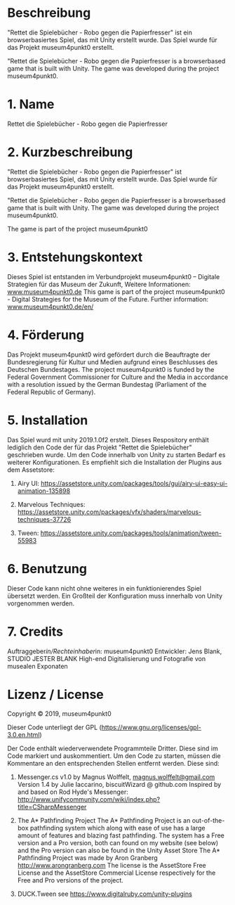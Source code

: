 # Beschreibung
"Rettet die Spielebücher - Robo gegen die Papierfresser" ist ein browserbasiertes Spiel, das mit Unity erstellt wurde. 
Das Spiel wurde für das Projekt museum4punkt0 erstellt. 

"Rettet die Spielebücher - Robo gegen die Papierfresser is a browserbased game that is built with Unity. 
The game was developed during the project museum4punkt0.

# 1. Name
Rettet die Spielebücher - Robo gegen die Papierfresser

# 2. Kurzbeschreibung
"Rettet die Spielebücher - Robo gegen die Papierfresser" ist browserbasiertes Spiel, das mit Unity erstellt wurde. 
Das Spiel wurde für das Projekt museum4punkt0 erstellt. 

"Rettet die Spielebücher - Robo gegen die Papierfresser is a browserbased game that is built with Unity. 
The game was developed during the project museum4punkt0.


The game is part of the project museum4punkt0

# 3. Entstehungskontext
Dieses Spiel ist entstanden im Verbundprojekt museum4punkt0 – Digitale Strategien für das Museum der Zukunft,
Weitere Informationen: www.museum4punkt0.de
This game is part of the project museum4punkt0 - Digital Strategies for the
Museum of the Future. Further information: www.museum4punkt0.de/en/

# 4. Förderung
Das Projekt museum4punkt0 wird gefördert durch die Beauftragte der Bundesregierung für
Kultur und Medien aufgrund eines Beschlusses des Deutschen Bundestages.
The project museum4punkt0 is funded by the Federal Government Commissioner for Culture
and the Media in accordance with a resolution issued by the German Bundestag (Parliament
of the Federal Republic of Germany).


# 5. Installation
Das Spiel wurd mit unity 2019.1.0f2 erstelt. Dieses Respository enthält lediglich den Code der für das Projekt "Rettet die Spielebücher" geschrieben wurde.
Um den Code innerhalb von Unity zu starten Bedarf es weiterer Konfigurationen.
Es empfiehlt sich die Installation der Plugins aus dem Assetstore:

1. Airy UI: https://assetstore.unity.com/packages/tools/gui/airy-ui-easy-ui-animation-135898

2. Marvelous Techniques: https://assetstore.unity.com/packages/vfx/shaders/marvelous-techniques-37726

3. Tween: https://assetstore.unity.com/packages/tools/animation/tween-55983

# 6. Benutzung
Dieser Code kann nicht ohne weiteres in ein funktionierendes Spiel übersetzt werden. Ein Großteil der Konfiguration muss innerhalb von Unity vorgenommen werden.

# 7. Credits
Auftraggeber*in/Rechteinhaber*in: museum4punkt0
Entwickler: Jens Blank, STUDIO JESTER BLANK
High-end Digitalisierung und Fotografie von musealen Exponaten


# Lizenz / License

Copyright © 2019, museum4punkt0 

Dieser Code unterliegt der GPL (https://www.gnu.org/licenses/gpl-3.0.en.html) 

Der Code enthält wiederverwendete Programmteile Dritter. Diese sind im Code markiert und auskommentiert. 
Um den Code zu starten, müssen die Kommentare an den entsprechenden Stellen entfernt werden.
Diese sind: 

1. Messenger.cs v1.0 by Magnus Wolffelt, magnus.wolffelt@gmail.com
Version 1.4 by Julie Iaccarino, biscuitWizard @ github.com
Inspired by and based on Rod Hyde's Messenger:
http://www.unifycommunity.com/wiki/index.php?title=CSharpMessenger

2. The A* Pathfinding Project 
The A* Pathfinding Project is an out-of-the-box pathfinding system
which along with ease of use has a large amount of features and blazing fast pathfinding.
The system has a Free version and a Pro version, both can found on my website (see below) and the Pro version can also be found in the Unity Asset Store
The A* Pathfinding Project was made by Aron Granberg
http://www.arongranberg.com
The license is the AssetStore Free License and the AssetStore Commercial License respectively for the Free and Pro versions of the project.

3. DUCK.Tween
see https://www.digitalruby.com/unity-plugins 
